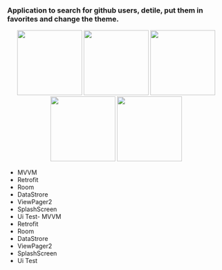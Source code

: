 ### Application to search for github users, detile, put them in favorites and change the theme.

<p align="center">
 <img src="https://i.imgur.com/TJDI9cc.png" width="150" title="SplahScreen" alt="">
 <img src="https://i.imgur.com/6PZiNH2.png" width="150" title="SplahScreen" alt="">
 <img src="https://i.imgur.com/t7QH6Zx.png" width="150" title="SplahScreen" alt="">
 <img src="https://i.imgur.com/tP7Aa5z.png" width="150" title="SplahScreen" alt="">
 <img src="https://i.imgur.com/One8o71.png" width="150" title="SplahScreen" alt="">
</p>

- MVVM
- Retrofit
- Room
- DataStrore
- ViewPager2
- SplashScreen
- Ui Test- MVVM
- Retrofit
- Room
- DataStrore
- ViewPager2
- SplashScreen
- Ui Test
